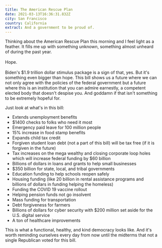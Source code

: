 ```yaml
---
title: The American Rescue Plan
date: 2021-03-13T16:36:31.832Z
city: San Francisco
country: California
extract: And a government to be proud of.
---
```

Thinking about the American Rescue Plan this morning and I feel light as a feather. It fills me up with something unknown, something almost unheard of during the past year. \
\
Hope.\
\
Biden's $1.9 trillion dollar stimulus package is a sign of that, yes. But it's something even bigger than hope. This bill shows us a future where we can not only agree with the policies of the federal government but a future where this is an institution that you can admire earnestly, a competent elected body that doesn't despise you. And goddamn if that isn't something to be extremely hopeful for.

Just _look_ at what's in this bill:

- Extends unemployment benefits 
- $1400 checks to folks who need it most 
- Emergency paid leave for 100 million people
- 15% increase in food stamp benefits
- Expands child tax credit 
- Forgiven student loan debt (not a part of this bill) will be tax free (if it is forgiven in the future)
- Tax increases on the mega wealthy and closing corporate loop holes which will increase federal funding by $60 billion 
- Billions of dollars in loans and grants to help small businesses 
- $350 billion for state, local, and tribal governments 
- Education funding to help schools reopen safely
- Housing funding (like 20 billion in rental assistance programs and billions of dollars in funding helping the homeless)
- Funding the COVID 19 vaccine rollout 
- Helping pension funds not go insolvent 
- Mass funding for transportation 
- Debt forgiveness for farmers 
- Billions of dollars for cyber security with $200 million set aside for the U.S. digital service 
- A ton of healthcare improvements 



This is what a functional, healthy, and kind democracy looks like. And it's worth reminding ourselves every day from now until the midterms that not a single Republican voted for this bill. 

